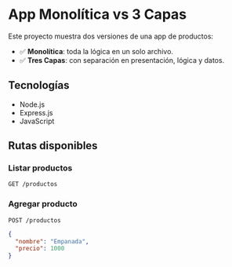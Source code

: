 # App Monolítica vs 3 Capas

Este proyecto muestra dos versiones de una app de productos:

- ✅ **Monolítica**: toda la lógica en un solo archivo.
- ✅ **Tres Capas**: con separación en presentación, lógica y datos.

## Tecnologías
- Node.js
- Express.js
- JavaScript

## Rutas disponibles

### Listar productos
`GET /productos`

### Agregar producto
`POST /productos`  
```json
{
  "nombre": "Empanada",
  "precio": 1000
}
